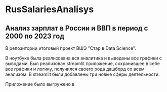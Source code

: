 # RusSalariesAnalisys
## Анализ зарплат в России и ВВП в период с 2000 по 2023 год
В репозитории итоговый проект ВШЭ "Стар в Data Science".

В ноутбуке была реализована вся аналитика и выведены все графики с выводами.
Был реализован streamlit приложение, сохранившее в себе все графики и логику, получился своего рода дашборд со всем анализом.
В streamlit были добавлены три новые сферы деятельности.

Приложение было выгружено в
